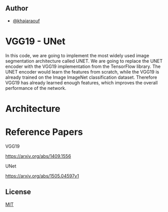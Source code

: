 
## Author

- [@khajaraouf](https://www.github.com/khajaraouf)


# VGG19 - UNet 

In this code, we are going to implement the most widely used image segmentation architecture called UNET. We are going to replace the UNET encoder with the VGG19 implementation from the TensorFlow library. The UNET encoder would learn the features from scratch, while the VGG19 is already trained on the Image ImageNet classification dataset. Therefore VGG19 has already learned enough features, which improves the overall performance of the network.

# Architecture





# Reference Papers

VGG19

https://arxiv.org/abs/1409.1556

UNet

https://arxiv.org/abs/1505.04597v1
## License

[MIT](https://choosealicense.com/licenses/mit/)

